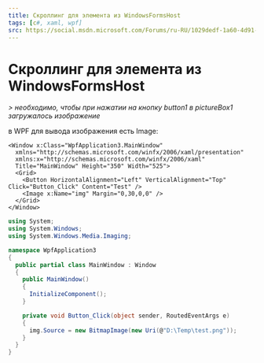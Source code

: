 ```yaml
---
title: Скроллинг для элемента из WindowsFormsHost
tags: [c#, xaml, wpf]
src: https://social.msdn.microsoft.com/Forums/ru-RU/1029dedf-1a60-4d91-a6cc-65d43a63f0b9/-windowsformshost?forum=fordesktopru
---
```

# Скроллинг для элемента из WindowsFormsHost
*> необходимо, чтобы при нажатии на кнопку button1 в pictureBox1 загружалось изображение*

в WPF для вывода изображения есть Image:
```xaml
<Window x:Class="WpfApplication3.MainWindow"
  xmlns="http://schemas.microsoft.com/winfx/2006/xaml/presentation"
  xmlns:x="http://schemas.microsoft.com/winfx/2006/xaml"
  Title="MainWindow" Height="350" Width="525">
  <Grid>
    <Button HorizontalAlignment="Left" VerticalAlignment="Top" Click="Button_Click" Content="Test" />
    <Image x:Name="img" Margin="0,30,0,0" />
  </Grid>
</Window>
```
```c#
using System;
using System.Windows;
using System.Windows.Media.Imaging;

namespace WpfApplication3
{
  public partial class MainWindow : Window
  {
    public MainWindow()
    {
      InitializeComponent();
    }

    private void Button_Click(object sender, RoutedEventArgs e)
    {
      img.Source = new BitmapImage(new Uri(@"D:\Temp\test.png"));
    }
  }
}
```
